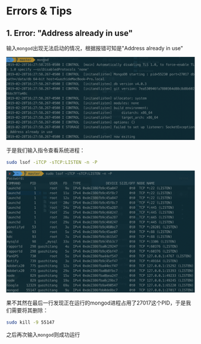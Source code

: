 # Errors & Tips

## 1. Error: "Address already in use"

输入`mongod`出现无法启动的情况，根据报错可知是"Address already in use"

![](../../.gitbook/assets/image%20%284%29.png)

于是我们输入指令查看系统进程：

```bash
sudo lsof -iTCP -sTCP:LISTEN -n -P
```

![](../../.gitbook/assets/image%20%2821%29.png)

果不其然在最后一行发现正在运行的mongod进程占用了27017这个PID，于是我们需要将其删除：

```bash
sudo kill -9 55147
```

之后再次输入`mongod`则成功运行

